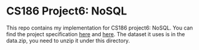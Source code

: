 # CS186 Project6: NoSQL

This repo contains my implementation for CS186 project6: NoSQL. You can find the project specification [here](https://github.com/PKUFlyingPig/CS186/blob/master/project-handout/proj6/getting-started.md) and [here](https://github.com/PKUFlyingPig/CS186/blob/master/project-handout/proj6/your-tasks.md). The dataset it uses is in the data.zip, you need to unzip it under this directory.
